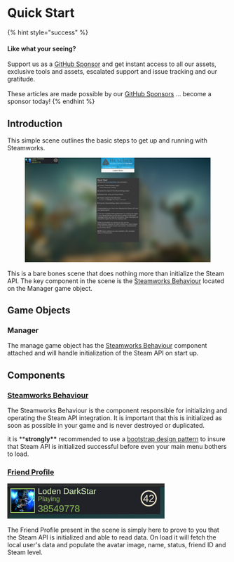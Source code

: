 # Quick Start

{% hint style="success" %}
#### Like what your seeing?

Support us as a [GitHub Sponsor](../../../../become-a-sponsor/) and get instant access to all our assets, exclusive tools and assets, escalated support and issue tracking and our gratitude.\
\
These articles are made possible by our [GitHub Sponsors](../../../../become-a-sponsor/) ... become a sponsor today!
{% endhint %}

## Introduction

This simple scene outlines the basic steps to get up and running with Steamworks.

<figure><img src="../../../../.gitbook/assets/image (3) (1).png" alt=""><figcaption></figcaption></figure>

This is a bare bones scene that does nothing more than initialize the Steam API. The key component in the scene is the [Steamworks Behaviour](../../unity/components/steamworks-behaviour.md) located on the Manager game object.

## Game Objects

### Manager

The manage game object has the [Steamworks Behaviour](../../unity/components/steamworks-behaviour.md) component attached and will handle initialization of the Steam API on start up.

## Components

### [Steamworks Behaviour](../../unity/components/steamworks-behaviour.md)

The Steamworks Behaviour is the component responsible for initializing and operating the Steam API integration. It is important that this is initialized as soon as possible in your game and is never destroyed or duplicated.

it is \*\***strongly\*\*** recommended to use a [bootstrap design pattern](../../../../guides/design/bootstrap-scene.md) to insure that Steam API is initialized successful before even your main menu bothers to load.

### [Friend Profile](../../unity/ugui-tools/prefabs/friend-profile.md)

![](<../../../../.gitbook/assets/image (2) (4).png>)

The Friend Profile present in the scene is simply here to prove to you that the Steam API is initialized and able to read data. On load it will fetch the local user's data and populate the avatar image, name, status, friend ID and Steam level.
